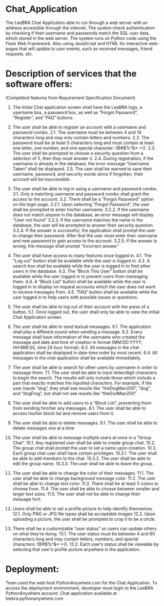 # Chat_Application
 
The LeeBRA Chat Application able to run through a web server with an address accessible through the internet. The system check authentication by checking if their username and passwords match the SQL user data, which stored in the web server. The system runs on Python code using the Flask Web Framework. Also using JavaScript and HTML for interactive web-pages that will update to user events, such as received messages, friend requests, etc.

# Description of services that the software offers: 
(Completed features from Requirement Specification Document) 
1.	The Initial Chat application screen shall have the LeeBRA logo, a username box, a password box, as well as “Forgot Password”, “Register”, and “FAQ” buttons.

2.	The user shall be able to register an account with a username and password combo.
2.1.	The username must be between 4 and 14 characters long and may only contain letters and numbers.
2.2.	The password must be at least 5 characters long and must contain at least one letter, one number, and one special character: !@#$%^&*-+().
2.3.	The user shall be prompted to choose a security question from a selection of 5, then they must answer it.
2.4.	During registration, if the username is already in the database, the error message “Username Taken” shall be displayed.
2.5.	The user shall be warned to save their username, password, and security words since if forgotten, their account will be inaccessible.

3.	The user shall be able to log in using a username and password combo.
3.1.	Only a matching username and password combo shall grant the access to the account.
3.2.	There shall be a “Forgot Password” option on the login page. 
3.2.1.	Upon selecting “Forgot Password”, the user shall be prompted to enter his/her username. 
3.2.2.	If the username does not match anyone in the database, an error message will display “User not found”
3.2.3.	If the username matches the name in the database, the user will be prompted to answer their security question.
3.2.4.	If the answer is successful, the application shall prompt the user to change their password. After that the user must enter their username and new password to gain access to the account.
3.2.5.	If the answer is wrong, the message shall prompt “Incorrect answer”

4.	The user shall have access to many features once logged in. 
4.1.	The “Log out” button shall be available while the user is logged in.
4.2.	A search box shall be available while the user is logged in to find other users in the database.
4.3.	The “Block This User” button shall be available while the user logged in to prevent users from messaging them.
4.4.	A “Block List” button shall be available while the user is logged in to display on request accounts which the user does not want to receive messages from.
4.5.	“FAQ“ button shall be available while the user logged in to help users with possible issues or questions.


5.	The user shall be able to log out of their account with the press of a button.
5.1.	Once logged out, the user shall only be able to view the initial Chat Application  screen.

6.	The user shall be able to send textual messages.
6.1.	The application shall play a different sound when sending a message.
6.2.	Every message shall have information of the username who created the message and date and time of creation in format (MM:DD:YYYY,  HH:MM:SS,  time 24 hour format).
6.3.	All messages in the chat application shall be displayed in date-time order by most recent.
6.4.	All messages in the chat application shall be available immediately.

7.	The user shall be able to search for other users by username in order to message them. 
7.1.	The user shall be able to input letter/digit characters to begin the search. The results will only include those which include a part that exactly matches the inputted characters. For example, if the user inputs “dog”, they shall see results like “theDogMan200”, “dog”, and “dogFrog”, but shall not see results like “theGodMan200”
8.	The user shall be able to add users to a “Block List”, preventing them from sending him/her  any messages.
8.1.	The user shall be able to access his/her block list and remove users from it.

9.	The user shall be able to delete messages.
9.1.	The user shall be able to delete messages one at a time 

10.	The user shall be able to message multiple users at once in a “Group Chat”.
10.1.	Any registered user shall be able to create group chat.
10.2.	The group chat shall prompt the user to set a name upon creation.
10.3.	Each group chat user shall have certain privileges.
10.3.1.	The user shall be able to add members to the chat.
10.3.2.	The user shall be able to edit the group name.
10.3.3.	The user shall be able to leave the group.

11.	The user shall be able to change the color of their messages.
11.1.	The user shall be able to change background message color.
11.2.	The user shall be able to change text color.
11.3.	There shall be at least 5 colors to choose from.
11.4.	The user shall be able to choose between smaller and larger text sizes.
11.5.	The user shall not be able to change their message font.


12.	 Users shall be able to set a profile picture to help identify themselves.
12.1.	Only PNG or JPG file types shall be acceptable images
12.2.	Upon uploading a picture, the user shall be prompted to crop it to be a circle.

13.	There shall be a customizable “user status” so users can update others on what they’re doing.
13.1.	The user status must be between 4 and 80 characters long and may contain letters, numbers, and special characters: !@#$%^&*-+().
13.2.	Each user’s status shall be viewable by selecting that user’s profile picture anywhere in the application.

# Deployment: 
Team used the web host PythonAnywhere.com for the Chat Application. To access the deployment environment, developer must login to the LeeBRA PythonAnywhere account. 
Chat application available at leebra.pythonanywhere.com
